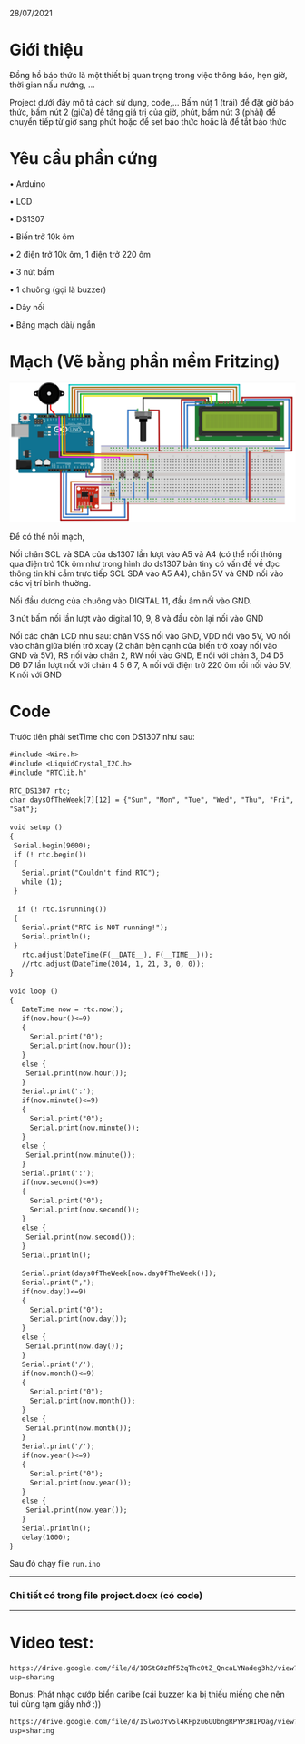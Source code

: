 28/07/2021

# Giới thiệu
Đồng hồ báo thức là một thiết bị quan trọng trong việc thông báo, hẹn giờ, thời gian nấu nướng, …

Project dưới đây mô tả cách sử dụng, code,… Bấm nút 1 (trái) để đặt giờ báo thức, bấm nút 2 (giữa) để tăng giá trị của giờ, phút, bấm nút 3 (phải) để chuyển tiếp từ giờ sang phút hoặc để set báo thức hoặc là để tắt báo thức

# Yêu cầu phần cứng
•	Arduino

•	LCD

•	DS1307

•	Biến trở 10k ôm

•	2 điện trở 10k ôm, 1 điện trở 220 ôm

•	3 nút bấm

•	1 chuông (gọi là buzzer)

•	Dây nối

•	Bảng mạch dài/ ngắn

# Mạch (Vẽ bằng phần mềm Fritzing)
![circuit](image/circuit.png)

Để có thể nối mạch, 

Nối chân SCL và SDA của ds1307 lần lượt vào A5 và A4 (có thể nối thông qua điện trở 10k ôm như trong hình do ds1307 bản tiny có vấn đề về đọc thông tin khi cắm trực tiếp SCL SDA vào A5 A4), chân 5V và GND nối vào các vị trí bình thường. 

Nối đầu dương của chuông vào DIGITAL 11, đầu âm nối vào GND. 

3 nút bấm nối lần lượt vào digital 10, 9, 8 và đầu còn lại nối vào GND

Nối các chân LCD như sau: chân VSS nối vào GND, VDD nối vào 5V, V0 nối vào chân giữa biến trở xoay (2 chân bên cạnh của biến trở xoay nối vào GND và 5V), RS nối vào chân 2, RW nối vào GND, E nối với chân 3, D4 D5 D6 D7 lần lượt nốt với chân 4 5 6 7, A nối với điện trở 220 ôm rồi nối vào 5V, K nối với GND

# Code
Trước tiên phải setTime cho con DS1307 như sau:
```
#include <Wire.h>
#include <LiquidCrystal_I2C.h>
#include "RTClib.h"

RTC_DS1307 rtc;
char daysOfTheWeek[7][12] = {"Sun", "Mon", "Tue", "Wed", "Thu", "Fri", "Sat"};

void setup ()
{
 Serial.begin(9600);
 if (! rtc.begin())
 {
   Serial.print("Couldn't find RTC");
   while (1);
 }

  if (! rtc.isrunning())
 {
   Serial.print("RTC is NOT running!");
   Serial.println();
 }
   rtc.adjust(DateTime(F(__DATE__), F(__TIME__)));
   //rtc.adjust(DateTime(2014, 1, 21, 3, 0, 0));
}

void loop ()
{
   DateTime now = rtc.now();
   if(now.hour()<=9)
   {
     Serial.print("0");
     Serial.print(now.hour());
   }
   else {
    Serial.print(now.hour());
   }
   Serial.print(':');
   if(now.minute()<=9)
   {
     Serial.print("0");
     Serial.print(now.minute());
   }
   else {
    Serial.print(now.minute());
   }
   Serial.print(':');
   if(now.second()<=9)
   {
     Serial.print("0");
     Serial.print(now.second());
   }
   else {
    Serial.print(now.second());
   }
   Serial.println();

   Serial.print(daysOfTheWeek[now.dayOfTheWeek()]);
   Serial.print(",");
   if(now.day()<=9)
   {
     Serial.print("0");
     Serial.print(now.day());
   }
   else {
    Serial.print(now.day());
   }
   Serial.print('/');
   if(now.month()<=9)
   {
     Serial.print("0");
     Serial.print(now.month());
   }
   else {
    Serial.print(now.month());
   }
   Serial.print('/');
   if(now.year()<=9)
   {
     Serial.print("0");
     Serial.print(now.year());
   }
   else {
    Serial.print(now.year());
   } 
   Serial.println();
   delay(1000);
}

```
Sau đó chạy file ```run.ino```

---
### Chi tiết có trong file project.docx (có code)
---

# Video test:
```
https://drive.google.com/file/d/1OStGOzRf52qThcOtZ_QncaLYNadeg3h2/view?usp=sharing
```

Bonus: Phát nhạc cướp biển caribe (cái buzzer kia bị thiếu miếng che nên tui dùng tạm giấy nhớ :))
```
https://drive.google.com/file/d/1Slwo3Yv5l4KFpzu6UUbngRPYP3HIPOag/view?usp=sharing
```
